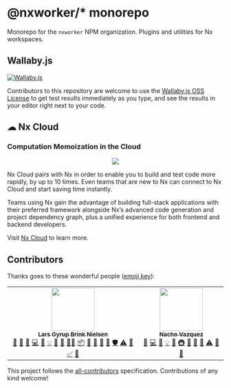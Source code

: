 # @nxworker/\* monorepo

Monorepo for the `nxworker` NPM organization. Plugins and utilities for Nx workspaces.

## Wallaby.js

[![Wallaby.js](https://img.shields.io/badge/wallaby.js-powered-blue.svg?style=for-the-badge&logo=github)](https://wallabyjs.com/oss/)

Contributors to this repository are welcome to use the [Wallaby.js OSS License](https://wallabyjs.com/oss/) to get test
results immediately as you type, and see the results in your editor right next to your code.

## ☁ Nx Cloud

### Computation Memoization in the Cloud

<p align="center"><img src="https://raw.githubusercontent.com/nrwl/nx/master/images/nx-cloud-card.png"></p>

Nx Cloud pairs with Nx in order to enable you to build and test code more rapidly, by up to 10 times. Even teams that
are new to Nx can connect to Nx Cloud and start saving time instantly.

Teams using Nx gain the advantage of building full-stack applications with their preferred framework alongside Nx’s
advanced code generation and project dependency graph, plus a unified experience for both frontend and backend
developers.

Visit [Nx Cloud](https://nx.app/) to learn more.

## Contributors

Thanks goes to these wonderful people ([emoji key](https://allcontributors.org/docs/en/emoji-key)):

<!-- ALL-CONTRIBUTORS-LIST:START - Do not remove or modify this section -->
<!-- prettier-ignore-start -->
<!-- markdownlint-disable -->
<table>
  <tr>
    <td align="center"><a href="https://dev.to/layzee"><img src="https://avatars1.githubusercontent.com/u/6364586?v=4?s=100" width="100px;" alt=""/><br /><sub><b>Lars Gyrup Brink Nielsen</b></sub></a><br /><a href="#question-LayZeeDK" title="Answering Questions">💬</a> <a href="#blog-LayZeeDK" title="Blogposts">📝</a> <a href="https://github.com/@nxworker/nxworker/issues?q=author%3ALayZeeDK" title="Bug reports">🐛</a> <a href="https://github.com/@nxworker/nxworker/commits?author=LayZeeDK" title="Code">💻</a> <a href="https://github.com/@nxworker/nxworker/commits?author=LayZeeDK" title="Documentation">📖</a> <a href="#example-LayZeeDK" title="Examples">💡</a> <a href="#ideas-LayZeeDK" title="Ideas, Planning, & Feedback">🤔</a> <a href="#maintenance-LayZeeDK" title="Maintenance">🚧</a> <a href="#mentoring-LayZeeDK" title="Mentoring">🧑‍🏫</a> <a href="#platform-LayZeeDK" title="Packaging/porting to new platform">📦</a> <a href="#plugin-LayZeeDK" title="Plugin/utility libraries">🔌</a> <a href="#projectManagement-LayZeeDK" title="Project Management">📆</a> <a href="#research-LayZeeDK" title="Research">🔬</a> <a href="https://github.com/@nxworker/nxworker/pulls?q=is%3Apr+reviewed-by%3ALayZeeDK" title="Reviewed Pull Requests">👀</a> <a href="#security-LayZeeDK" title="Security">🛡️</a> <a href="https://github.com/@nxworker/nxworker/commits?author=LayZeeDK" title="Tests">⚠️</a> <a href="#tool-LayZeeDK" title="Tools">🔧</a> <a href="#tutorial-LayZeeDK" title="Tutorials">✅</a> <a href="#userTesting-LayZeeDK" title="User Testing">📓</a></td>
    <td align="center"><a href="https://github.com/NachoVazquez"><img src="https://avatars3.githubusercontent.com/u/9338604?v=4?s=100" width="100px;" alt=""/><br /><sub><b>Nacho Vazquez</b></sub></a><br /><a href="https://github.com/@nxworker/nxworker/issues?q=author%3ANachoVazquez" title="Bug reports">🐛</a> <a href="https://github.com/@nxworker/nxworker/commits?author=NachoVazquez" title="Code">💻</a> <a href="https://github.com/@nxworker/nxworker/commits?author=NachoVazquez" title="Documentation">📖</a> <a href="#example-NachoVazquez" title="Examples">💡</a> <a href="#ideas-NachoVazquez" title="Ideas, Planning, & Feedback">🤔</a> <a href="#infra-NachoVazquez" title="Infrastructure (Hosting, Build-Tools, etc)">🚇</a> <a href="#maintenance-NachoVazquez" title="Maintenance">🚧</a> <a href="#plugin-NachoVazquez" title="Plugin/utility libraries">🔌</a> <a href="https://github.com/@nxworker/nxworker/pulls?q=is%3Apr+reviewed-by%3ANachoVazquez" title="Reviewed Pull Requests">👀</a> <a href="https://github.com/@nxworker/nxworker/commits?author=NachoVazquez" title="Tests">⚠️</a> <a href="#tool-NachoVazquez" title="Tools">🔧</a> <a href="#userTesting-NachoVazquez" title="User Testing">📓</a></td>
  </tr>
</table>

<!-- markdownlint-restore -->
<!-- prettier-ignore-end -->

<!-- ALL-CONTRIBUTORS-LIST:END -->

This project follows the [all-contributors](https://github.com/all-contributors/all-contributors) specification.
Contributions of any kind welcome!
